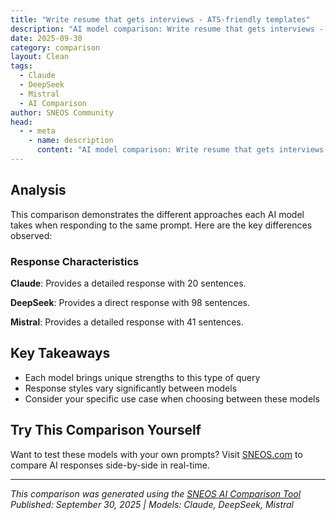 ```yaml
---
title: "Write resume that gets interviews - ATS-friendly templates"
description: "AI model comparison: Write resume that gets interviews - ATS-friendly templates..."
date: 2025-09-30
category: comparison
layout: Clean
tags:
  - Claude
  - DeepSeek
  - Mistral
  - AI Comparison
author: SNEOS Community
head:
  - - meta
    - name: description
      content: "AI model comparison: Write resume that gets interviews - ATS-friendly templates..."
---
```


<ChatComparison
  title="Write resume that gets interviews - ATS-friendly templates"
  prompt="Write resume that gets interviews - ATS-friendly templates"
  :responses='{"Claude": "I\u0027ll provide you with an ATS-friendly resume template and guidelines that will help you get more interviews.\n\n## ATS-Friendly Resume Template\n\n\u0060\u0060\u0060\n[YOUR NAME]\n[Phone Number] | [Email Address] | [City, State] | [LinkedIn URL]\n\nPROFESSIONAL SUMMARY\nResults-driven [Job Title] with [X] years of experience in [relevant field/industry]. Proven track record of [key achievement/skill]. Seeking to leverage expertise in [relevant skills] to drive [specific outcomes] at [type of company/role].\n\nCORE COMPETENCIES\n\u2022 [Skill 1] \u2022 [Skill 2] \u2022 [Skill 3]\n\u2022 [Skill 4] \u2022 [Skill 5] \u2022 [Skill 6]\n\u2022 [Skill 7] \u2022 [Skill 8] \u2022 [Skill 9]\n\nPROFESSIONAL EXPERIENCE\n\n[Job Title] | [Company Name] | [Location] | [Month/Year \u2013 Month/Year]\n\u2022 [Action verb] [quantifiable result] by [method/strategy used]\n\u2022 [Action verb] [specific outcome] resulting in [benefit to company]\n\u2022 [Action verb] [project/initiative] that [measurable impact]\n\u2022 [Action verb] [responsibility] while [additional context or constraint]\n\n[Job Title] | [Company Name] | [Location] | [Month/Year \u2013 Month/Year]\n\u2022 [Achievement with numbers/percentages]\n\u2022 [Process improvement with measurable results]\n\u2022 [Leadership example with team size and outcome]\n\u2022 [Technical skill demonstration with specific tools/software]\n\nEDUCATION\n[Degree Type] in [Field of Study]\n[University Name] | [Location] | [Graduation Year]\n[Relevant coursework, honors, or GPA if impressive and recent]\n\nCERTIFICATIONS\n\u2022 [Certification Name] - [Issuing Organization] ([Year])\n\u2022 [Certification Name] - [Issuing Organization] ([Year])\n\nTECHNICAL SKILLS\nSoftware: [List relevant software]\nProgramming: [List programming languages if applicable]\nTools: [List relevant tools/platforms]\n\u0060\u0060\u0060\n\n## Key ATS Optimization Rules\n\n### 1. **Format Guidelines**\n- Use standard fonts (Arial, Calibri, Times New Roman)\n- Font size 10-12 points\n- Save as both .docx and .pdf\n- Use standard section headings\n- Avoid headers/footers, text boxes, graphics\n\n### 2. **Keyword Strategy**\n- Mirror job posting language exactly\n- Include both acronyms and full terms (e.g., \u0022SEO\u0022 and \u0022Search Engine Optimization\u0022)\n- Use industry-specific terminology\n- Include soft skills mentioned in job descriptions\n\n### 3. **Content Structure**\n- Lead with a Professional Summary (not Objective)\n- Use bullet points, not paragraphs\n- Start bullets with action verbs\n- Include quantifiable achievements\n- List experience in reverse chronological order\n\n## Industry-Specific Examples\n\n### **Marketing Professional**\n\u0060\u0060\u0060\nPROFESSIONAL SUMMARY\nDigital Marketing Manager with 5 years of experience driving brand awareness and lead generation. Increased conversion rates by 40% through data-driven campaign optimization. Seeking to leverage expertise in SEO, PPC, and content marketing to drive revenue growth at a SaaS company.\n\nCORE COMPETENCIES\n\u2022 Search Engine Optimization (SEO) \u2022 Pay-Per-Click (PPC) Advertising \u2022 Google Analytics\n\u2022 Content Marketing \u2022 Social Media Marketing \u2022 Email Marketing\n\u2022 Marketing Automation \u2022 A/B Testing \u2022 Conversion Rate Optimization\n\nPROFESSIONAL EXPERIENCE\nDigital Marketing Manager | TechStart Inc. | Austin, TX | Jan 2022 \u2013 Present\n\u2022 Increased organic website traffic by 65% through comprehensive SEO strategy and content optimization\n\u2022 Managed $200K annual PPC budget, achieving 3.2x ROAS across Google Ads and Facebook campaigns\n\u2022 Led cross-functional team of 4 to launch product campaigns generating 150\u002B qualified leads monthly\n\u2022 Implemented marketing automation workflows that improved lead nurturing efficiency by 45%\n\u0060\u0060\u0060\n\n### **Software Developer**\n\u0060\u0060\u0060\nPROFESSIONAL SUMMARY\nFull-Stack Software Developer with 4 years of experience building scalable web applications. Proficient in JavaScript, Python, and cloud technologies. Proven ability to deliver high-quality code while collaborating effectively in Agile environments.\n\nCORE COMPETENCIES\n\u2022 JavaScript (React, Node.js) \u2022 Python (Django, Flask) \u2022 SQL/NoSQL Databases\n\u2022 Amazon Web Services (AWS) \u2022 Git Version Control \u2022 REST", "DeepSeek": "Of course. Here is a comprehensive guide to writing an ATS-friendly resume that gets interviews.\n\nThis guide is broken into three parts:\n1. **The \u0022Why\u0022 - Understanding the ATS (Applicant Tracking System)**\n2. **The \u0022How\u0022 - ATS-Friendly Resume Rules \u0026 Best Practices**\n3. **The \u0022What\u0022 - Ready-to-Use ATS-Friendly Templates**\n\n---\n\n### Part 1: The \u0022Why\u0022 - Understanding the ATS\n\nAn ATS is software used by recruiters to manage job applications. Think of it as a gatekeeper. Its job is to scan your resume for keywords and specific criteria before a human ever sees it.\n\n* **Its Goal:** To filter out unqualified candidates and rank the rest.\n* **How it Works:** It parses your resume into a structured database, looking for keywords from the job description, skills, years of experience, and education.\n* **The Bottom Line:** If your resume isn\u0027t ATS-friendly, it might be automatically rejected, no matter how qualified you are.\n\n---\n\n### Part 2: The \u0022How\u0022 - ATS-Friendly Resume Rules \u0026 Best Practices\n\nFollow these rules to ensure your resume passes the ATS test and impresses the human recruiter.\n\n#### \u2705 **DO THIS:**\n\n1. **Use Standard Section Headings:** Use common, easily recognizable headings.\n * **Good:** \u0060Work Experience\u0060, \u0060Professional Experience\u0060, \u0060Skills\u0060, \u0060Education\u0060, \u0060Certifications\u0060, \u0060Projects\u0060.\n * **Bad:** \u0060Where I\u0027ve Been\u0060, \u0060My Skill Set\u0060, \u0060Academic Journey\u0060.\n\n2. **Incorporate Keywords from the Job Description:** This is the most critical step.\n * **How:** Read the job description carefully. Identify the key skills, technologies, software, and qualifications (e.g., \u0022project management,\u0022 \u0022Python,\u0022 \u0022SEO,\u0022 \u0022CPA,\u0022 \u0022team leadership\u0022).\n * **Where:** Naturally weave these keywords into your \u0022Skills\u0022 section and your bullet points under each job.\n\n3. **Use a Clean, Simple Layout:**\n * **Margins:** Use 0.5 to 1-inch margins.\n * **Fonts:** Use standard, professional fonts like Calibri, Arial, Georgia, Garamond, or Helvetica. Size should be between 10-12pt.\n * **Format:** Use a single-column layout. Multiple columns can confuse the ATS.\n\n4. **Save and Send in the Correct Format:**\n * **Best Format:** **Microsoft Word (.docx)** is universally safe.\n * **Good Alternative:** **PDF** is also generally fine, *but only if you\u0027ve created it from a Word processor (like Word or Google Docs) and not a graphic design tool*. Some older ATS systems can\u0027t read PDFs, but most modern ones can.\n * **File Name:** Name your file professionally: \u0060YourName_Resume.pdf\u0060 (e.g., \u0060JaneDoe_Resume.pdf\u0060).\n\n5. **Use Standard Bullet Points:** Use the bullet point function in your word processor (e.g., \u0022-\u0022, \u0022\u2022\u0022). Don\u0027t use custom symbols like arrows (\u2192) or checkmarks (\u2713).\n\n#### \u274C **AVOID THIS:**\n\n1. **No Headers, Footers, or Tables:** The ATS will often misread or ignore text placed in headers, footers, or inside tables. This is where people often put their contact info\u2014don\u0027t do it.\n2. **No Images, Charts, or Graphics:** The ATS cannot read text embedded in an image. This includes your photo (unless explicitly requested in your country/industry).\n3. **No Fancy Icons:** Icons for your phone, email, or LinkedIn profile look nice but are unreadable by an ATS and can cause parsing errors.\n4. **Avoid Creative/Infographic Resumes:** While beautiful for human eyes, these are ATS kryptonite. Save them for your portfolio or when you can hand it directly to a hiring manager.\n\n---\n\n### Part 3: The \u0022What\u0022 - Ready-to-Use ATS-Friendly Templates\n\nHere are two templates: one for experienced professionals and one for entry-level candidates or career changers.\n\n### Template 1: The Reverse-Chronological (Ideal for Experienced Professionals)\n\nThis is the gold standard for ATS and recruiters. It emphasizes career progression.\n\n---\n**[Your Name]**\n[Phone Number] | [Email Address] | [LinkedIn Profile URL] | [City, State]\n**(Keep it all in the body of the document, not in a header)**\n\n**PROFESSIONAL SUMMARY**\n* [2-3 lines summarizing your years of experience, key skills, and professional achievements. Pack it with keywords from the job description. Example: \u0022Results-driven Marketing Manager with 8\u002B years of experience specializing in digital strategy, SEO/SEM, and data-driven campaign management. Proven track record of increasing organic traffic by over 200% and reducing CAC by 30%.\u0022]*\n\n**SKILLS**\n* **Technical Skills:** [Keyword list like: Python, SQL, Tableau, Salesforce, Google Analytics, AWS]\n* **Professional Skills:** [Keyword list like: Project Management, Agile Methodologies, Budget Management, Stakeholder Communication, Team Leadership]\n\n**PROFESSIONAL EXPERIENCE**\n\n**Job Title** | [Company Name], [City, State]\n*[Start Date] \u2013 [Present or End Date]*\n* *Led [what you did] which resulted in [quantifiable outcome]. Example: Led a cross-functional team to launch a new SaaS product, resulting in $1.5M in first-year revenue.*\n* *Optimized [a process or system] by [action you took], leading to [quantifiable outcome]. Example: Optimized the customer onboarding process by implementing a new CRM, leading to a 25% reduction in onboarding time.*\n* *Managed [what you managed] achieving [quantifiable outcome]. Example: Managed a $500k annual budget, consistently delivering projects 10% under budget.*\n\n**Job Title** | [Company Name], [City, State]\n*[Start Date] \u2013 [End Date]*\n* *Achieved [X] by doing [Y]. Example: Achieved a 15% increase in user engagement by developing and A/B testing new feature designs.*\n* *Collaborated with [team/department] to [achieve what]. Example: Collaborated with the sales team to create new lead-generation content, contributing to a 40% increase in qualified leads.*\n\n**EDUCATION**\n\n**Degree Name** | [University Name], [City, State]\n*[Graduation Year]*\n*GPA: [Only if 3.5\u002B]*\n\n**CERTIFICATIONS** (Optional Section)\n* [Certification Name], [Issuing Organization] | [Year]\n\n---\n\n### Template 2: The Skills-Based / Hybrid (Ideal for Entry-Level, Career Changers, or Those with Gaps)\n\nThis template highlights your relevant skills upfront, even if your job titles don\u0027t perfectly match.\n\n---\n**[Your Name]**\n[Phone Number] | [Email Address] | [LinkedIn Profile URL] | [City, State]\n\n**PROFESSIONAL SUMMARY**\n* [Enthusiastic and motivated professional with skills in [Key Skill 1], [Key Skill 2], and [Key Skill 3] developed through [relevant coursework, projects, or volunteer work]. Seeking to leverage strong analytical and problem-solving abilities to [goal of the role you\u0027re applying for].]*\n\n**SKILLS**\n* **Relevant Skills:** [List the most relevant skills from the job description here. Be specific. Example: Data Analysis, Statistical Modeling, Python (Pandas, NumPy), Data Visualization, SQL, Excel (PivotTables, VLOOKUP)]\n* **Soft Skills:** [Communication, Teamwork, Problem-Solving, Time Management]\n\n**PROJECTS**\n\n**Project Title** | [Personal/Academic Project]\n*[Date]*\n* *Used [Skill/Tool] to [action taken], resulting in [outcome/learning]. Example: Used Python and Pandas to analyze a dataset of 10,000 sales records, identifying key trends that informed a mock business strategy.*\n* *Developed a [what you made] that demonstrated proficiency in [skill]. Example: Developed an interactive Tableau dashboard to visualize customer demographics, improving data clarity for stakeholders.*\n\n**PROFESSIONAL EXPERIENCE**\n\n**Job Title (even if unrelated)** | [Company Name], [City, State]\n*[Start Date] \u2013 [End Date]*\n* *Focus on transferable skills like communication, teamwork, and problem-solving. Example: Collaborated in a team of 5 to streamline the inventory process, reducing stock discrepancies by 15%.*\n* *Demonstrated reliability and soft skills. Example: Trained 3 new employees on company procedures and point-of-sale systems, ensuring a smooth onboarding process.*\n\n**EDUCATION**\n\n**Degree Name** | [University Name], [City, State]\n*[Graduation Year]*\n*Relevant Coursework: [List 3-4 relevant courses that contain keywords from the job description]*\n\n---\n\n### Final Checklist Before You Hit \u0022Submit\u0022\n\n1. **Tailored:** Have you customized your resume with keywords from *this specific* job description?\n2. **Formatting:** Is it a single column, standard font, and free of headers/footers/images?\n3. **Spelling \u0026 Grammar:** Is it perfect? Use a tool like Grammarly.\n4. **File Name:** Is it \u0060YourName_Resume.pdf\u0060?\n5", "Mistral": "Creating a resume that gets interviews and is ATS (Applicant Tracking System) friendly involves a combination of strategic formatting, keyword optimization, and clear, concise content. Below is a template that you can customize to fit your specific experience and qualifications.\n\n### ATS-Friendly Resume Template\n\n---\n\n**[Your Name]**\n[Your Address]\n[City, State, ZIP Code]\n[Email Address]\n[Phone Number]\n[LinkedIn Profile] (optional)\n\n---\n\n### Professional Summary\n\nA highly motivated [Your Profession] with [X] years of experience in [Your Industry/Field]. Proven track record in [Key Skill or Achievement], with a strong background in [Relevant Skill or Experience]. Seeking to leverage my expertise in [Specific Area] to contribute to [Company Name] and drive [Specific Goal or Objective].\n\n---\n\n### Professional Experience\n\n**[Job Title]**\n[Company Name], [City, State]\n[Month/Year] \u2013 [Month/Year]\n\n- **[Key Responsibility/Achievement]**: [Brief Description]\n- **[Key Responsibility/Achievement]**: [Brief Description]\n- **[Key Responsibility/Achievement]**: [Brief Description]\n- **[Key Responsibility/Achievement]**: [Brief Description]\n\n**[Job Title]**\n[Company Name], [City, State]\n[Month/Year] \u2013 [Month/Year]\n\n- **[Key Responsibility/Achievement]**: [Brief Description]\n- **[Key Responsibility/Achievement]**: [Brief Description]\n- **[Key Responsibility/Achievement]**: [Brief Description]\n- **[Key Responsibility/Achievement]**: [Brief Description]\n\n---\n\n### Education\n\n**[Degree]** in [Field of Study]\n[University Name], [City, State]\n[Month/Year] \u2013 [Month/Year]\n\n---\n\n### Skills\n\n- **Technical Skills**: [List of Technical Skills]\n- **Soft Skills**: [List of Soft Skills]\n- **Certifications**: [List of Certifications]\n\n---\n\n### Projects\n\n**[Project Name]**\n[Company/Organization], [City, State]\n[Month/Year] \u2013 [Month/Year]\n\n- **[Key Responsibility/Achievement]**: [Brief Description]\n- **[Key Responsibility/Achievement]**: [Brief Description]\n- **[Key Responsibility/Achievement]**: [Brief Description]\n\n---\n\n### Additional Information\n\n- **Languages**: [List of Languages and Proficiency Levels]\n- **Volunteer Work**: [List of Volunteer Work and Organizations]\n- **Publications**: [List of Publications]\n\n---\n\n### Tips for ATS Optimization:\n\n1. **Use Standard Fonts**: Stick to common fonts like Arial, Times New Roman, or Calibri.\n2. **Avoid Graphics and Images**: ATS systems can\u0027t read images or graphics, so avoid using them.\n3. **Use Keywords**: Incorporate keywords from the job description into your resume.\n4. **Simple Formatting**: Use bullet points, clear headings, and avoid tables or columns.\n5. **Consistent Dates**: Use a consistent date format (e.g., MM/YYYY).\n6. **File Format**: Save your resume as a .docx or .pdf file.\n\n---\n\n### Example Customization\n\n**John Doe**\n123 Main Street\nAnytown, Anystate, 12345\njohn.doe@email.com\n(123) 456-7890\nlinkedin.com/in/johndoe\n\n---\n\n### Professional Summary\n\nA highly motivated Software Engineer with 5 years of experience in software development. Proven track record in developing scalable web applications, with a strong background in full-stack development. Seeking to leverage my expertise in Java and Python to contribute to XYZ Corporation and drive innovative software solutions.\n\n---\n\n### Professional Experience\n\n**Software Engineer**\nABC Tech Solutions, Anytown, Anystate\nJanuary 2018 \u2013 Present\n\n- **Developed Web Applications**: Created and maintained web applications using Java, Spring Boot, and Angular.\n- **Improved System Performance**: Optimized database queries, reducing load times by 30%.\n- **Collaborated with Cross-Functional Teams**: Worked closely with designers, product managers, and other developers to deliver high-quality products.\n- **Conducted Code Reviews**: Ensured code quality and adherence to best practices through regular code reviews.\n\n**Junior Software Developer**\nDEF Software Inc., Anytown, Anystate\nJune 2016 \u2013 December 2017\n\n- **Assisted in Project Development**: Contributed to the development of enterprise-level applications using Python and Django.\n- **Debugged and Tested Code**: Identified and resolved software defects, ensuring smooth application performance.\n- **Participated in Agile Development**: Actively participated in sprint planning, daily stand-ups, and retrospectives.\n- **Documented Code**: Maintained comprehensive documentation for all developed applications.\n\n---\n\n### Education\n\n**Bachelor of Science** in Computer Science\nUniversity of Anytown, Anytown, Anystate\nSeptember 2012 \u2013 May 2016\n\n---\n\n### Skills\n\n- **Technical Skills**: Java, Python, Spring Boot, Angular, Django, SQL, Git\n- **Soft Skills**: Problem-solving, Teamwork, Communication, Time Management\n- **Certifications**: Certified Java Programmer, AWS Certified Developer\n\n---\n\n### Projects\n\n**E-commerce Platform**\nABC Tech Solutions, Anytown, Anystate\nJanuary 2020 \u2013 Present\n\n- **Developed Core Features**: Implemented user authentication, product catalog, and payment gateway integration.\n- **Enhanced User Experience**: Improved UI/UX design, resulting in a 20% increase in user engagement.\n- **Optimized Performance**: Reduced page load times by 40% through efficient coding practices.\n\n---\n\n### Additional Information\n\n- **Languages**: English (Native), Spanish (Intermediate)\n- **Volunteer Work**: Tech Mentor at Anytown Community Center\n- **Publications**: \u0022Optimizing Web Application Performance,\u0022 Tech Journal, 2021\n\n---\n\nCustomize this template with your specific information to create a resume that is both ATS-friendly and compelling to hiring managers. Good luck with your job search!"}' 
  published-date="22:46"
/>

## Analysis

This comparison demonstrates the different approaches each AI model takes when responding to the same prompt. Here are the key differences observed:

### Response Characteristics

**Claude**: Provides a detailed response with 20 sentences. 

**DeepSeek**: Provides a direct response with 98 sentences. 

**Mistral**: Provides a detailed response with 41 sentences. 

## Key Takeaways

- Each model brings unique strengths to this type of query
- Response styles vary significantly between models
- Consider your specific use case when choosing between these models

## Try This Comparison Yourself

Want to test these models with your own prompts? Visit [SNEOS.com](https://sneos.com) to compare AI responses side-by-side in real-time.

---

*This comparison was generated using the [SNEOS AI Comparison Tool](https://sneos.com)*
*Published: September 30, 2025 | Models: Claude, DeepSeek, Mistral*
